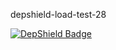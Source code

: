 depshield-load-test-28

[![DepShield Badge](https://cpeters2.dev.depshield.sonatype.org/badges/depshield-load-cpeters2d/depshield-load-test-28/depshield.svg)](https://sonatype.github.io/depshield-github-pages)
